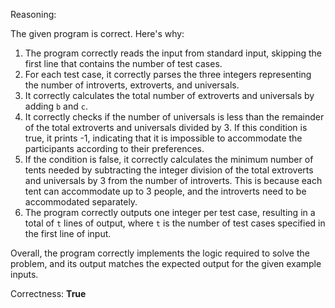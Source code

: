 Reasoning:

The given program is correct. Here's why:

1. The program correctly reads the input from standard input, skipping the first line that contains the number of test cases.
2. For each test case, it correctly parses the three integers representing the number of introverts, extroverts, and universals.
3. It correctly calculates the total number of extroverts and universals by adding `b` and `c`.
4. It correctly checks if the number of universals is less than the remainder of the total extroverts and universals divided by 3. If this condition is true, it prints -1, indicating that it is impossible to accommodate the participants according to their preferences.
5. If the condition is false, it correctly calculates the minimum number of tents needed by subtracting the integer division of the total extroverts and universals by 3 from the number of introverts. This is because each tent can accommodate up to 3 people, and the introverts need to be accommodated separately.
6. The program correctly outputs one integer per test case, resulting in a total of `t` lines of output, where `t` is the number of test cases specified in the first line of input.

Overall, the program correctly implements the logic required to solve the problem, and its output matches the expected output for the given example inputs.

Correctness: **True**